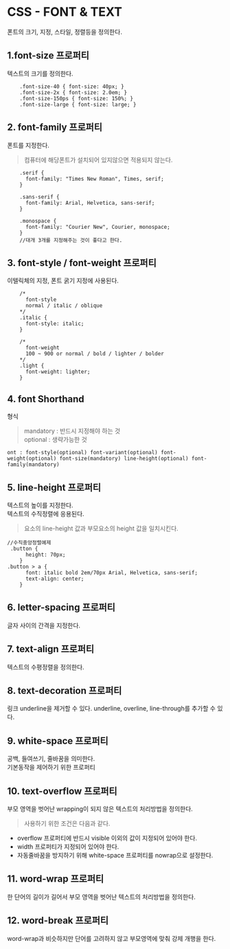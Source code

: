 # CSS - FONT & TEXT
폰트의 크기, 지정, 스타일, 정렬등을 정의한다.

## 1.font-size 프로퍼티
텍스트의 크기를 정의한다.

```
    .font-size-40 { font-size: 40px; }
    .font-size-2x { font-size: 2.0em; }
    .font-size-150ps { font-size: 150%; }
    .font-size-large { font-size: large; }
```
## 2. font-family 프로퍼티
폰트를 지정한다. 
>컴퓨터에 해당폰트가 설치되어 있지않으면 적용되지 않는다.

```
    .serif {
      font-family: "Times New Roman", Times, serif;
    }

    .sans-serif {
      font-family: Arial, Helvetica, sans-serif;
    }

    .monospace {
      font-family: "Courier New", Courier, monospace;
    }
    //대개 3개를 지정해주는 것이 좋다고 한다.
```

## 3. font-style / font-weight 프로퍼티
이텔릭체의 지정, 폰트 굵기 지정에 사용된다.

```
    /* 
      font-style 
      normal / italic / oblique
    */
    .italic {
      font-style: italic;
    }

    /* 
      font-weight 
      100 ~ 900 or normal / bold / lighter / bolder
    */
    .light {
      font-weight: lighter;
    }
```

## 4. font Shorthand

형식
> mandatory : 반드시 지정해야 하는 것  
> optional : 생략가능한 것
```
ont : font-style(optional) font-variant(optional) font-weight(optional) font-size(mandatory) line-height(optional) font-family(mandatory)
```

## 5. line-height 프로퍼티
텍스트의 높이를 지정한다.   
텍스트의 수직정렬에 응용된다.

> 요소의 line-height 값과 부모요소의 height 값을 일치시킨다.
```
//수직중앙정렬예제
 .button {
      height: 70px;
    }
.button > a {
      font: italic bold 2em/70px Arial, Helvetica, sans-serif;
      text-align: center;
    }
```

## 6. letter-spacing 프로퍼티
글자 사이의 간격을 지정한다.
## 7. text-align 프로퍼티
텍스트의 수평정렬을 정의한다.
## 8. text-decoration 프로퍼티
링크 underline을 제거할 수 있다.
underline, overline, line-through를 추가할 수 있다.
## 9. white-space 프로퍼티
공백, 들여쓰기, 줄바꿈을 의미한다.  
기본동작을 제어하기 위한 프로퍼티

## 10. text-overflow 프로퍼티
부모 영역을 벗어난 wrapping이 되지 않은 텍스트의 처리방법을 정의한다.
>사용하기 위한 조건은 다음과 같다.
- overflow 프로퍼티에 반드시 visible 이외의 값이 지정되어 있어야 한다.
- width 프로퍼티가 지정되어 있어야 한다.
- 자동줄바꿈을 방지하기 위해 white-space 프로퍼티를 nowrap으로 설정한다.
## 11. word-wrap 프로퍼티
한 단어의 길이가 길어서 부모 영역을 벗어난 텍스트의 처리방법을 정의한다.
## 12. word-break 프로퍼티
word-wrap과 비슷하지만 단어를 고려하지 않고 부모영역에 맞춰 강제 개행을 한다.
<!--2017.07.22 SuhyeonJo --!>
